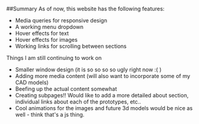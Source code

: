 ##Summary
As of now, this website has the following features:
* Media queries for responsive design
* A working menu dropdown
* Hover effects for text
* Hover effects for images
* Working links for scrolling between sections


Things I am still continuing to work on
* Smaller window design (it is so so so so ugly right now :( )
* Adding more media content (will also want to incorporate some of my CAD models)
* Beefing up the actual content somewhat
* Creating subpages!! Would like to add a more detailed about section, individual links about each of the prototypes, etc.. 
* Cool animations for the images and future 3d models would be nice as well - think that's a js thing.